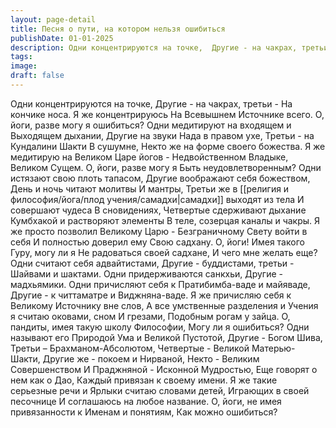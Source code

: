 ```yaml
---
layout: page-detail
title: Песня о пути, на котором нельзя ошибиться
publishDate: 01-01-2025
description: Одни концентрируются на точке,  Другие - на чакрах, третьи -  На кончике носа.  Я же концентрируюсь  На Всевышнем Источнике всего.  О, йоги, разве могу я ошибиться? Одни медитируют на входящем и  Выходящем дыхании...
tags:
image:
draft: false
---
```

Одни концентрируются на точке,  Другие - на чакрах, третьи -  На кончике носа.  Я же концентрируюсь  На Всевышнем Источнике всего.  О, йоги, разве могу я ошибиться? Одни медитируют на входящем и  Выходящем дыхании,  Другие на звуки Нада в правом ухе,  Третьи - на Кундалини Шакти  В сушумне,  Некто же на форме своего божества.  Я же медитирую на Великом  Царе йогов -  Недвойственном Владыке,  Великом Сущем.  О, йоги, разве могу я  Быть неудовлетворенным? Одни истязают свою плоть тапасом,  Другие воображают себя божеством,  День и ночь читают молитвы  И мантры,  Третьи же в [[религия и философия/йога/плод учения/самадхи|самадхи]] выходят из тела  И совершают чудеса  В сновидениях,  Четвертые сдерживают дыхание  Кумбхакой и растворяют элементы  В теле, созерцая каналы и чакры.  Я же просто позволил  Великому Царю -  Безграничному Свету войти в себя  И полностью доверил ему  Свою садхану.  О, йоги! Имея такого Гуру, могу ли я  Не радоваться своей садхане,  И чего мне желать еще? Одни считают себя адвайтистами,  Другие - буддистами, третьи -  Шайвами и шактами.  Одни придерживаются санкхьи,  Другие - мадхьямики.  Одни причисляют себя к  Пратибимба-ваде и майяваде,  Другие - к читтаматре и  Виджняна-ваде.  Я же причисляю себя к Великому  Источнику вне слов,  А все умственные разделения и  Учения я считаю оковами, сном  И грезами,  Подобным рогам у зайца.  О, пандиты, имея такую школу  Философии,  Могу ли я ошибиться? Одни называют его Природой Ума и  Великой Пустотой,  Другие - Богом Шива,  Третьи – Брахманом-Абсолютом,  Четвертые - Великой Матерью-  Шакти,  Другие же - покоем и Нирваной,  Некто - Великим Совершенством  И Праджняной -  Исконной Мудростью,  Еще говорят о нем как о Дао,  Каждый привязан к своему имени.  Я же такие серьезные речи и  Ярлыки считаю словами детей,  Играющих в своей песочнице  И соглашаюсь на любое название.  О, йоги, не имея привязанности к  Именам и понятиям,  Как можно ошибиться?